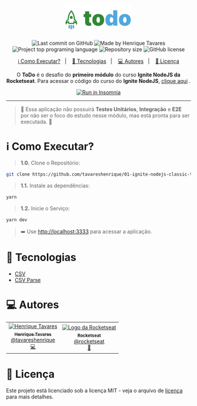 <h1 align="center">
  <img alt="Classic Todo List" title="ToDo" src="https://raw.githubusercontent.com/tavareshenrique/01-ignite-nodejs-classic-todo/484bae4f860cb84b4120376fc679e1babcaabb67/assets/logo.svg" width="180px" />
</h1>

<p align="center">
  <img alt="Last commit on GitHub" src="https://img.shields.io/github/last-commit/tavareshenrique/01-ignite-nodejs-classic-todo?color=328735">
  <img alt="Made by Henrique Tavares" src="https://img.shields.io/badge/made%20by-Henrique Tavares-%20?color=328735">
  <img alt="Project top programing language" src="https://img.shields.io/github/languages/top/tavareshenrique/01-ignite-nodejs-classic-todo?color=4ea8de">
  <img alt="Repository size" src="https://img.shields.io/github/repo-size/tavareshenrique/01-ignite-nodejs-classic-todo?color=4ea8de">
  <img alt="GitHub license" src="https://img.shields.io/github/license/tavareshenrique/01-ignite-nodejs-classic-todo?color=4ea8de">
</p>

<p align="center">
  <a href="#information_source-como-executar">ℹ️ Como Executar?</a>&nbsp;&nbsp;&nbsp;|&nbsp;&nbsp;&nbsp;
  <a href="#rocket-tecnologias">🚀 Tecnologias</a>&nbsp;&nbsp;&nbsp;|&nbsp;&nbsp;&nbsp;
  <a href="#computer-autores">💻 Autores</a>&nbsp;&nbsp;&nbsp;|&nbsp;&nbsp;&nbsp;
  <a href="#memo-licença">📝 Licença</a>
</p>

<p align="center">
  O <b>ToDo</b> é o desafio do <b>primeiro módulo</b> do curso  <b>Ignite NodeJS da Rocketseat</b>. Para acessar o código do curso do <b>Ignite NodeJS</b>, <a href="https://github.com/tavareshenrique/ignite-nodejs">clique aqui</a> .
</p>

<p align="center">
  <a href="https://insomnia.rest/run/?label=01%20-%20Ignite%20NodeJS%20%2F%20Classic%20ToDo&uri=https%3A%2F%2Fraw.githubusercontent.com%2Ftavareshenrique%2F01-ignite-nodejs-classic-todo%2Fmain%2Fassets%2FInsomnia_2024-08-25.json" target="_blank"><img src="https://insomnia.rest/images/run.svg" alt="Run in Insomnia"></a>
</p>

---

> 🧪 Essa aplicação não possuirá **Testes Unitários**, **Integração** e **E2E** por não ser o foco do estudo nesse módulo, mas está pronta para ser executada. 🧪

# :information_source: Como Executar?

> **1.0.** Clone o Repositório:

```bash
git clone https://github.com/tavareshenrique/01-ignite-nodejs-classic-todo.git
```

> **1.1.** Instale as dependências:

```bash
yarn
```

> **1.2.** Inicie o Serviço:

```bash
yarn dev
```

> ➡️ Use [http://localhost:3333](http://localhost:3333) para acessar a aplicação.


# :rocket: Tecnologias

- [CSV](https://github.com/adaltas/node-csv)
- [CSV Parse](https://github.com/adaltas/node-csv)

# :computer: Autores

<table>
  <tr>
    <td align="center">
      <a href="http://github.com/tavareshenrique/">
        <img src="https://avatars1.githubusercontent.com/u/27022914?v=4" width="100px;" alt="Henrique Tavares"/>
        <br />
        <sub>
          <b>Henrique Tavares</b>
        </sub>
       </a>
       <br />
       <a href="https://www.linkedin.com/in/tavareshenrique/" title="Linkedin">@tavareshenrique</a>
       <br />
       <a href="https://github.com/tavareshenrique/go-barber-web-ts/commits?author=tavareshenrique" title="Code">💻</a>
    </td>
    <td align="center">
      <a href="http://github.com/rocketseat/">
        <img src="https://avatars.githubusercontent.com/u/28929274?s=200&v=4" width="100px;" alt="Logo da Rocketseat"/>
        <br />
        <sub>
          <b>Rocketseat</b>
        </sub>
       </a>
       <br />
       <a href="http://github.com/rocketseat/" title="Linkedin">@rocketseat</a>
       <br />
       <a href="https://github.com/tavareshenrique/go-barber-web-ts/commits?author=tavareshenrique" title="Education Platform">🚀</a>
    </td>
  </tr>
</table>

# :memo: Licença

Este projeto está licenciado sob a licença MIT - veja o arquivo de [licença](./LICENSE) para mais detalhes.
